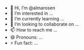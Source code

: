 - 👋 Hi, I’m @almarosen
- 👀 I’m interested in ...
- 🌱 I’m currently learning ...
- 💞️ I’m looking to collaborate on ...
- 📫 How to reach me ...
- 😄 Pronouns: ...
- ⚡ Fun fact: ...

<!---
almarosen/almarosen is a ✨ special ✨ repository because its `README.md` (this file) appears on your GitHub profile.
You can click the Preview link to take a look at your changes.
--->
